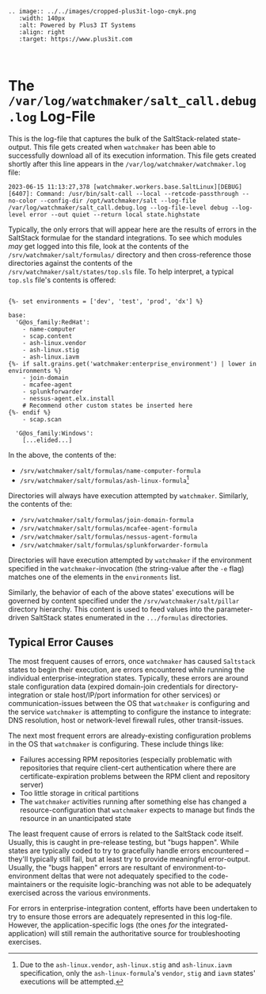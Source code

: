 ```{eval-rst}
.. image:: ../../images/cropped-plus3it-logo-cmyk.png
   :width: 140px
   :alt: Powered by Plus3 IT Systems
   :align: right
   :target: https://www.plus3it.com
```
<br>

# The `/var/log/watchmaker/salt_call.debug.log` Log-File

This is the log-file that captures the bulk of the SaltStack-related state-output. This file gets created when `watchmaker` has been able to successfully download all of its execution information. This file gets created shortly after this line appears in the `/var/log/watchmaker/watchmaker.log` file:

~~~
2023-06-15 11:13:27,378 [watchmaker.workers.base.SaltLinux][DEBUG][6407]: Command: /usr/bin/salt-call --local --retcode-passthrough --no-color --config-dir /opt/watchmaker/salt --log-file /var/log/watchmaker/salt_call.debug.log --log-file-level debug --log-level error --out quiet --return local state.highstate
~~~

Typically, the only errors that will appear here are the results of errors in the SaltStack formulae for the standard integrations. To see which modules _may_ get logged into this file, look at the contents of the `/srv/watchmaker/salt/formulas/` directory and then cross-reference those directories against the contents of the `/srv/watchmaker/salt/states/top.sls` file. To help interpret, a typical `top.sls` file's contents is offered:

~~~

{%- set environments = ['dev', 'test', 'prod', 'dx'] %}

base:
  'G@os_family:RedHat':
    - name-computer
    - scap.content
    - ash-linux.vendor
    - ash-linux.stig
    - ash-linux.iavm
{%- if salt.grains.get('watchmaker:enterprise_environment') | lower in environments %}
    - join-domain
    - mcafee-agent
    - splunkforwarder
    - nessus-agent.elx.install
    # Recommend other custom states be inserted here
{%- endif %}
    - scap.scan

  'G@os_family:Windows':
    [...elided...]
~~~

In the above, the contents of the:

- `/srv/watchmaker/salt/formulas/name-computer-formula`
- `/srv/watchmaker/salt/formulas/ash-linux-formula`[^1]

Directories will always have execution attempted by `watchmaker`. Similarly, the contents of the:

- `/srv/watchmaker/salt/formulas/join-domain-formula`
- `/srv/watchmaker/salt/formulas/mcafee-agent-formula`
- `/srv/watchmaker/salt/formulas/nessus-agent-formula`
- `/srv/watchmaker/salt/formulas/splunkforwarder-formula`

Directories will have execution attempted by `watchmaker` if the environment specified in the `watchmaker`-invocation (the string-value after the `-e` flag) matches one of the elements in the `environments` list.

Similarly, the behavior of each of the above states' executions will be governed by content specified under the `/srv/watchmaker/salt/pillar` directory hierarchy. This content is used to feed values into the parameter-driven SaltStack states enumerated in the `.../formulas` directories.

## Typical Error Causes

The most frequent causes of errors, once `watchmaker` has caused `Saltstack` states to begin their execution, are errors encountered while running the individual enterprise-integration states. Typically, these errors are around stale configuration data (expired domain-join credentials for directory-integration or stale host/IP/port information for other services) or communication-issues between the OS that `watchmaker` is configuring and the service `watchmaker` is attempting to configure the instance to integrate: DNS resolution, host or network-level firewall rules, other transit-issues.

The next most frequent errors are already-existing configuration problems in the OS that `watchmaker` is configuring. These include things like:
- Failures accessing RPM repositories (especially problematic with repositories that require client-cert authentication where there are certificate-expiration problems between the RPM client and repository server)
- Too little storage in critical partitions
- The `watchmaker` activities running after something else has changed a resource-configuration that `watchmaker` expects to manage but finds the resource in an unanticipated state

The least frequent cause of errors is related to the SaltStack code itself. Usually, this is caught in pre-release testing, but "bugs happen". While states are typically coded to try to gracefully handle errors encountered &ndash; they'll typically still fail, but at least try to provide meaningful error-output. Usually, the "bugs happen" errors are resultant of environment-to-environment deltas that were not adequately specified to the code-maintainers or the requisite logic-branching was not able to be adequately exercised across the various environments.

For errors in enterprise-integration content, efforts have been undertaken to try to ensure those errors are adequately represented in this log-file. However, the application-specific logs (the ones _for_ the integrated-application) will still remain the authoritative source for troubleshooting exercises.

[^1]: Due to the `ash-linux.vendor`, `ash-linux.stig` and `ash-linux.iavm` specification, only the `ash-linux-formula`'s `vendor`, `stig` and `iavm` states' executions will be attempted.

